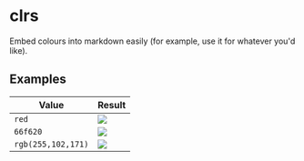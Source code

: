 # clrs

Embed colours into markdown easily (for example, use it for whatever you'd like).

## Examples

| Value              | Result                                                     |
| -------------------|------------------------------------------------------------|
| `red`              | ![](http://clrs.smartfl.at:8000/red)                       |
| `66f620`           | ![](http://clrs.smartfl.at:8000/66f620)                    |
| `rgb(255,102,171)` | ![](http://clrs.smartfl.at:8000/rgb(255,102,171))          |
